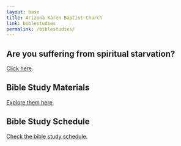 ```yaml
---
layout: base
title: Arizona Karen Baptist Church
link: biblestudies
permalink: /biblestudies/
---
```


## Are you suffering from spiritual starvation?
[Click here](https://drive.google.com/file/d/0B19u6GPALdafcnp2dHNPdGRHRE0/edit?usp=sharing).

## Bible Study Materials
[Explore them here](https://drive.google.com/folderview?id=0B19u6GPALdafbzhKckJ4LXRmZ3M&usp=sharing).

## Bible Study Schedule
[Check the bible study schedule](/bible_study_schedule).

